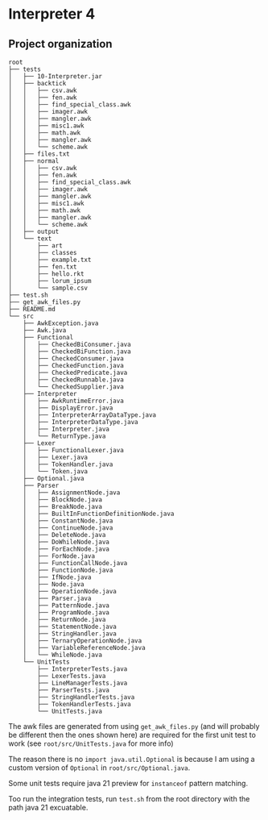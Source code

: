 # Interpreter 4

## Project organization

```
root
├── tests
│   ├── 10-Interpreter.jar
│   ├── backtick
│   │   ├── csv.awk
│   │   ├── fen.awk
│   │   ├── find_special_class.awk
│   │   ├── imager.awk
│   │   ├── mangler.awk
│   │   ├── misc1.awk
│   │   ├── math.awk
│   │   ├── mangler.awk
│   │   └── scheme.awk
│   ├── files.txt
│   ├── normal
│   │   ├── csv.awk
│   │   ├── fen.awk
│   │   ├── find_special_class.awk
│   │   ├── imager.awk
│   │   ├── mangler.awk
│   │   ├── misc1.awk
│   │   ├── math.awk
│   │   ├── mangler.awk
│   │   └── scheme.awk
│   ├── output
│   └── text
│       ├── art
│       ├── classes
│       ├── example.txt
│       ├── fen.txt
│       ├── hello.rkt
│       ├── lorum_ipsum
│       └── sample.csv
├── test.sh
├── get_awk_files.py
├── README.md
└── src
    ├── AwkException.java
    ├── Awk.java
    ├── Functional
    │   ├── CheckedBiConsumer.java
    │   ├── CheckedBiFunction.java
    │   ├── CheckedConsumer.java
    │   ├── CheckedFunction.java
    │   ├── CheckedPredicate.java
    │   ├── CheckedRunnable.java
    │   └── CheckedSupplier.java
    ├── Interpreter
    │   ├── AwkRuntimeError.java
    │   ├── DisplayError.java
    │   ├── InterpreterArrayDataType.java
    │   ├── InterpreterDataType.java
    │   ├── Interpreter.java
    │   └── ReturnType.java
    ├── Lexer
    │   ├── FunctionalLexer.java
    │   ├── Lexer.java
    │   ├── TokenHandler.java
    │   └── Token.java
    ├── Optional.java
    ├── Parser
    │   ├── AssignmentNode.java
    │   ├── BlockNode.java
    │   ├── BreakNode.java
    │   ├── BuiltInFunctionDefinitionNode.java
    │   ├── ConstantNode.java
    │   ├── ContinueNode.java
    │   ├── DeleteNode.java
    │   ├── DoWhileNode.java
    │   ├── ForEachNode.java
    │   ├── ForNode.java
    │   ├── FunctionCallNode.java
    │   ├── FunctionNode.java
    │   ├── IfNode.java
    │   ├── Node.java
    │   ├── OperationNode.java
    │   ├── Parser.java
    │   ├── PatternNode.java
    │   ├── ProgramNode.java
    │   ├── ReturnNode.java
    │   ├── StatementNode.java
    │   ├── StringHandler.java
    │   ├── TernaryOperationNode.java
    │   ├── VariableReferenceNode.java
    │   └── WhileNode.java
    └── UnitTests
        ├── InterpreterTests.java
        ├── LexerTests.java
        ├── LineManagerTests.java
        ├── ParserTests.java
        ├── StringHandlerTests.java
        ├── TokenHandlerTests.java
        └── UnitTests.java
```

The awk files are generated from using `get_awk_files.py` (and will probably be different then the ones shown here) are required for the first unit test to work (see `root/src/UnitTests.java` for more info)

The reason there is no `import java.util.Optional` is because I am using a custom version of `Optional` in `root/src/Optional.java`.

Some unit tests require java 21 preview for `instanceof` pattern matching.

Too run the integration tests, run `test.sh` from the root directory with the path java 21 excuatable.
